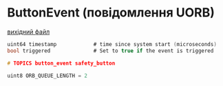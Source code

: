 # ButtonEvent (повідомлення UORB)



[вихідний файл](https://github.com/PX4/PX4-Autopilot/blob/release/1.15/msg/ButtonEvent.msg)

```c
uint64 timestamp            # time since system start (microseconds)
bool triggered              # Set to true if the event is triggered

# TOPICS button_event safety_button

uint8 ORB_QUEUE_LENGTH = 2

```
